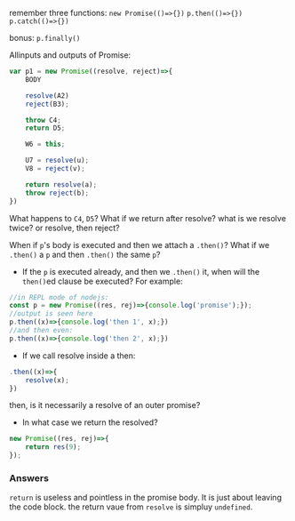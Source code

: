 remember three functions:
`new Promise(()=>{})`
`p.then(()=>{})`
`p.catch(()=>{})`

bonus:
`p.finally()`

Allinputs and outputs of Promise:

```javascript
var p1 = new Promise((resolve, reject)=>{
    BODY

    resolve(A2)
    reject(B3);

    throw C4;
    return D5;

    W6 = this;

    U7 = resolve(u);
    V8 = reject(v);

    return resolve(a);
    throw reject(b);
})
```

What happens to `C4`, `D5`?
What if we return after resolve?
what is we resolve twice?
or resolve, then reject?

When if `p`'s body is executed and then we attach a `.then()`?
What if we `.then()` a `p` and then `.then()` the same `p`?

* If the `p` is executed already, and then we `.then()` it, when will the `then()`ed clause be executed? For example:
```javascript
//in REPL mode of nodejs:
const p = new Promise((res, rej)=>{console.log('promise');});
//output is seen here
p.then((x)=>{console.log('then 1', x);})
//and then even:
p.then((x)=>{console.log('then 2', x);})
```

* If we call resolve inside a then:
```javascript
.then((x)=>{
    resolve(x);
})
```
then, is it necessarily a resolve of an outer promise?

* In what case we return the resolved?
```javascript
new Promise((res, rej)=>{
    return res(9);
});
```


### Answers

`return` is useless and pointless in the promise body. It is just about leaving the code block.
the return vaue from `resolve` is simpluy `undefined`.
